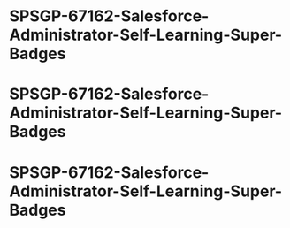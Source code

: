 # SPSGP-67162-Salesforce-Administrator-Self-Learning-Super-Badges
# SPSGP-67162-Salesforce-Administrator-Self-Learning-Super-Badges
# SPSGP-67162-Salesforce-Administrator-Self-Learning-Super-Badges
